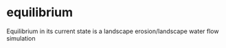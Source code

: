 # equilibrium
Equilibrium in its current state is a landscape erosion/landscape water flow simulation
